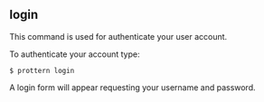 ## login

This command is used for authenticate your user account.

To authenticate your account type:

```command
$ prottern login
```

A login form will appear requesting your username and password.